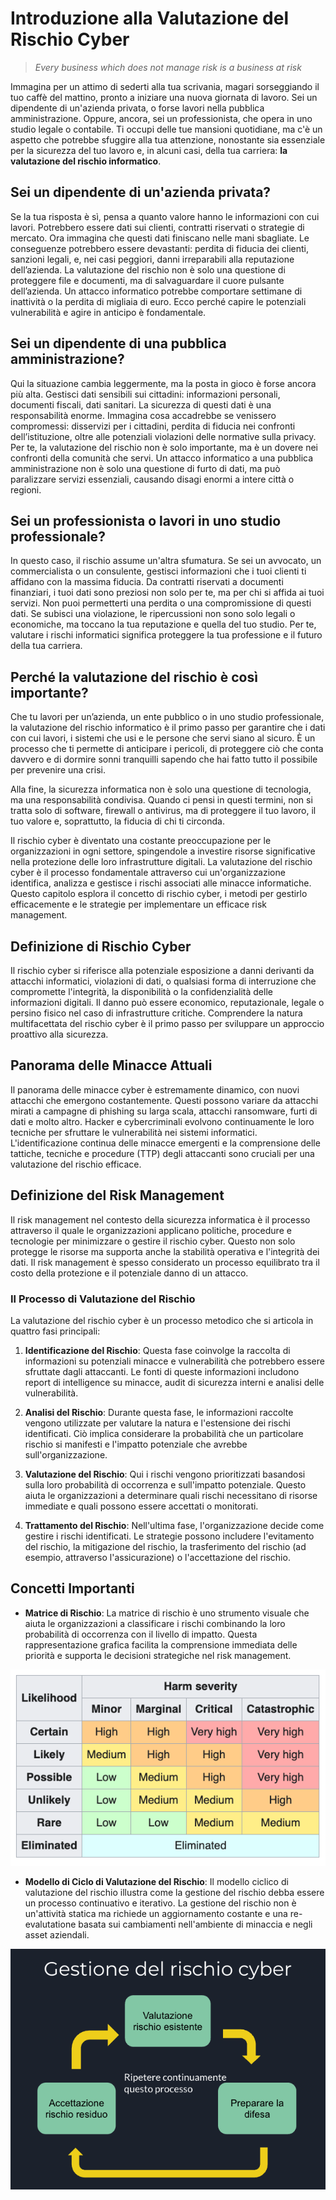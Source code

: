
<!-- \cleardoublepage -->

# Introduzione alla Valutazione del Rischio Cyber

> *Every business which does not manage risk is a business at risk*

Immagina per un attimo di sederti alla tua scrivania, magari sorseggiando il tuo caffè del mattino, pronto a iniziare una nuova giornata di lavoro. Sei un dipendente di un'azienda privata, o forse lavori nella pubblica amministrazione. Oppure, ancora, sei un professionista, che opera in uno studio legale o contabile. Ti occupi delle tue mansioni quotidiane, ma c'è un aspetto che potrebbe sfuggire alla tua attenzione, nonostante sia essenziale per la sicurezza del tuo lavoro e, in alcuni casi, della tua carriera: **la valutazione del rischio informatico**.

## Sei un dipendente di un'azienda privata?

Se la tua risposta è sì, pensa a quanto valore hanno le informazioni con cui lavori. Potrebbero essere dati sui clienti, contratti riservati o strategie di mercato. Ora immagina che questi dati finiscano nelle mani sbagliate. Le conseguenze potrebbero essere devastanti: perdita di fiducia dei clienti, sanzioni legali, e, nei casi peggiori, danni irreparabili alla reputazione dell’azienda. La valutazione del rischio non è solo una questione di proteggere file e documenti, ma di salvaguardare il cuore pulsante dell’azienda. Un attacco informatico potrebbe comportare settimane di inattività o la perdita di migliaia di euro. Ecco perché capire le potenziali vulnerabilità e agire in anticipo è fondamentale.

## Sei un dipendente di una pubblica amministrazione?

Qui la situazione cambia leggermente, ma la posta in gioco è forse ancora più alta. Gestisci dati sensibili sui cittadini: informazioni personali, documenti fiscali, dati sanitari. La sicurezza di questi dati è una responsabilità enorme. Immagina cosa accadrebbe se venissero compromessi: disservizi per i cittadini, perdita di fiducia nei confronti dell’istituzione, oltre alle potenziali violazioni delle normative sulla privacy. Per te, la valutazione del rischio non è solo importante, ma è un dovere nei confronti della comunità che servi. Un attacco informatico a una pubblica amministrazione non è solo una questione di furto di dati, ma può paralizzare servizi essenziali, causando disagi enormi a intere città o regioni.

## Sei un professionista o lavori in uno studio professionale?

In questo caso, il rischio assume un'altra sfumatura. Se sei un avvocato, un commercialista o un consulente, gestisci informazioni che i tuoi clienti ti affidano con la massima fiducia. Da contratti riservati a documenti finanziari, i tuoi dati sono preziosi non solo per te, ma per chi si affida ai tuoi servizi. Non puoi permetterti una perdita o una compromissione di questi dati. Se subisci una violazione, le ripercussioni non sono solo legali o economiche, ma toccano la tua reputazione e quella del tuo studio. Per te, valutare i rischi informatici significa proteggere la tua professione e il futuro della tua carriera.

## Perché la valutazione del rischio è così importante?

Che tu lavori per un’azienda, un ente pubblico o in uno studio professionale, la valutazione del rischio informatico è il primo passo per garantire che i dati con cui lavori, i sistemi che usi e le persone che servi siano al sicuro. È un processo che ti permette di anticipare i pericoli, di proteggere ciò che conta davvero e di dormire sonni tranquilli sapendo che hai fatto tutto il possibile per prevenire una crisi.

Alla fine, la sicurezza informatica non è solo una questione di tecnologia, ma una responsabilità condivisa. Quando ci pensi in questi termini, non si tratta solo di software, firewall o antivirus, ma di proteggere il tuo lavoro, il tuo valore e, soprattutto, la fiducia di chi ti circonda.


Il rischio cyber è diventato una costante preoccupazione per le organizzazioni in ogni settore, spingendole a investire risorse significative nella protezione delle loro infrastrutture digitali. La valutazione del rischio cyber è il processo fondamentale attraverso cui un'organizzazione identifica, analizza e gestisce i rischi associati alle minacce informatiche. Questo capitolo esplora il concetto di rischio cyber, i metodi per gestirlo efficacemente e le strategie per implementare un efficace risk management.

## Definizione di Rischio Cyber

Il rischio cyber si riferisce alla potenziale esposizione a danni derivanti da attacchi informatici, violazioni di dati, o qualsiasi forma di interruzione che compromette l'integrità, la disponibilità o la confidenzialità delle informazioni digitali. Il danno può essere economico, reputazionale, legale o persino fisico nel caso di infrastrutture critiche. Comprendere la natura multifacettata del rischio cyber è il primo passo per sviluppare un approccio proattivo alla sicurezza.

## Panorama delle Minacce Attuali

Il panorama delle minacce cyber è estremamente dinamico, con nuovi attacchi che emergono costantemente. Questi possono variare da attacchi mirati a campagne di phishing su larga scala, attacchi ransomware, furti di dati e molto altro. Hacker e cybercriminali evolvono continuamente le loro tecniche per sfruttare le vulnerabilità nei sistemi informatici. L'identificazione continua delle minacce emergenti e la comprensione delle tattiche, tecniche e procedure (TTP) degli attaccanti sono cruciali per una valutazione del rischio efficace.

## Definizione del Risk Management

Il risk management nel contesto della sicurezza informatica è il processo attraverso il quale le organizzazioni applicano politiche, procedure e tecnologie per minimizzare o gestire il rischio cyber. Questo non solo protegge le risorse ma supporta anche la stabilità operativa e l'integrità dei dati. Il risk management è spesso considerato un processo equilibrato tra il costo della protezione e il potenziale danno di un attacco.

### Il Processo di Valutazione del Rischio
La valutazione del rischio cyber è un processo metodico che si articola in quattro fasi principali:

1. **Identificazione del Rischio**: Questa fase coinvolge la raccolta di informazioni su potenziali minacce e vulnerabilità che potrebbero essere sfruttate dagli attaccanti. Le fonti di queste informazioni includono report di intelligence su minacce, audit di sicurezza interni e analisi delle vulnerabilità.

2. **Analisi del Rischio**: Durante questa fase, le informazioni raccolte vengono utilizzate per valutare la natura e l'estensione dei rischi identificati. Ciò implica considerare la probabilità che un particolare rischio si manifesti e l'impatto potenziale che avrebbe sull'organizzazione.

3. **Valutazione del Rischio**: Qui i rischi vengono prioritizzati basandosi sulla loro probabilità di occorrenza e sull'impatto potenziale. Questo aiuta le organizzazioni a determinare quali rischi necessitano di risorse immediate e quali possono essere accettati o monitorati.

4. **Trattamento del Rischio**: Nell'ultima fase, l'organizzazione decide come gestire i rischi identificati. Le strategie possono includere l'evitamento del rischio, la mitigazione del rischio, la trasferimento del rischio (ad esempio, attraverso l'assicurazione) o l'accettazione del rischio.

## Concetti Importanti

- **Matrice di Rischio**: La matrice di rischio è uno strumento visuale che aiuta le organizzazioni a classificare i rischi combinando la loro probabilità di occorrenza con il livello di impatto. Questa rappresentazione grafica facilita la comprensione immediata delle priorità e supporta le decisioni strategiche nel risk management.

![Immagine della Matrice di Rischio](../images/risk-matrix.png)

- **Modello di Ciclo di Valutazione del Rischio**: Il modello ciclico di valutazione del rischio illustra come la gestione del rischio debba essere un processo continuativo e iterativo. La gestione del rischio non è un'attività statica ma richiede un aggiornamento costante e una re-evalutatione basata sui cambiamenti nell'ambiente di minaccia e negli asset aziendali.

![Modello di Ciclo di Valutazione del Rischio](../images/ciclo-gestione-rischio.png)

<!-- non rimuovere il commento newpage -->
<!-- \newpage -->

